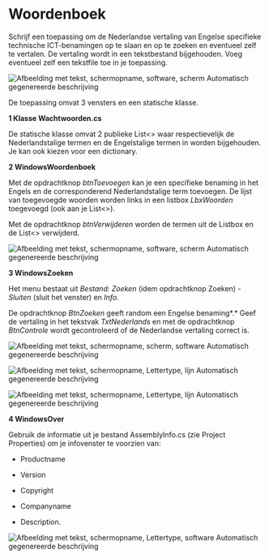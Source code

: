 # Woordenboek

Schrijf een toepassing om de Nederlandse
vertaling van Engelse specifieke technische ICT-benamingen op te slaan
en op te zoeken en eventueel zelf te vertalen. De vertaling wordt in een
tekstbestand bijgehouden. Voeg eventueel zelf een tekstfile toe in je
toepassing.

![Afbeelding met tekst, schermopname, software, scherm Automatisch
gegenereerde
beschrijving](./images/media/image2.png)

De toepassing omvat 3 vensters en een statische klasse.

**1 Klasse Wachtwoorden.cs**

De statische klasse omvat 2 publieke List\<\> waar respectievelijk de
Nederlandstalige termen en de Engelstalige termen in worden bijgehouden.
Je kan ook kiezen voor een dictionary.

**2 WindowsWoordenboek**

Met de opdrachtknop *btnToevoegen* kan je een specifieke benaming in het
Engels en de corresponderend Nederlandstalige term toevoegen. De lijst
van toegevoegde woorden worden links in een listbox *LbxWoorden*
toegevoegd (ook aan je List\<\>).

Met de opdrachtknop *btnVerwijderen* worden de termen uit de Listbox en
de List\<\> verwijderd.

![Afbeelding met tekst, schermopname, software, scherm Automatisch
gegenereerde
beschrijving](./images/media/image3.png)

**3 WindowsZoeken**

Het menu bestaat uit *Bestand:* *Zoeken* (idem opdrachtknop Zoeken) -
*Sluiten* (sluit het venster) en *Info.*

De opdrachtknop *BtnZoeken* geeft random een Engelse benaming*.* Geef de
vertaling in het tekstvak *TxtNederlands* en met de opdrachtknop
*BtnControle* wordt gecontroleerd of de Nederlandse vertaling correct
is.

![Afbeelding met tekst, schermopname, scherm, software Automatisch
gegenereerde
beschrijving](./images/media/image4.png)

![Afbeelding met tekst, schermopname, Lettertype, lijn Automatisch
gegenereerde
beschrijving](./images/media/image5.png)

![Afbeelding met tekst, schermopname, Lettertype, lijn Automatisch
gegenereerde
beschrijving](./images/media/image6.png)

**4 WindowsOver**

Gebruik de informatie uit je bestand AssemblyInfo.cs (zie Project
Properties) om je infovenster te voorzien van:

-   Productname

-   Version

-   Copyright

-   Companyname

-   Description.

![Afbeelding met tekst, schermopname, Lettertype, software Automatisch
gegenereerde beschrijving](./images/media/image7.png)
